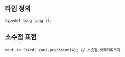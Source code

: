 ## 타입 정의

```typedef long long ll;```

## 소수점 표현

```cout << fixed; cout.precision(4); // 소숫점 넷째자리까지 ```
